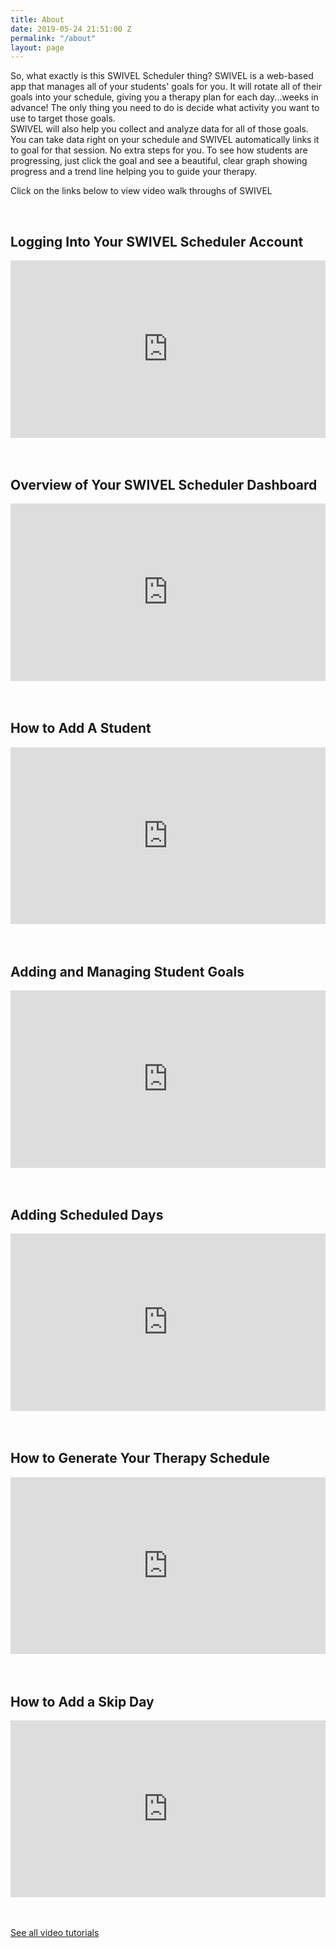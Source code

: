 ```yaml
---
title: About
date: 2019-05-24 21:51:00 Z
permalink: "/about"
layout: page
---
```


So, what exactly is this SWIVEL Scheduler thing? 
SWIVEL is a web-based app that manages all of your students' goals for you.  It will rotate all of their goals into your schedule, giving you a therapy plan for each day...weeks in advance! The only thing you need to do is decide what activity you want to use to target those goals.  
SWIVEL will also help you collect and analyze data for all of those goals. You can take data right on your schedule and SWIVEL automatically links it to goal for that session. No extra steps for you.  To see how students are progressing, just click the goal and see a beautiful, clear graph showing progress and a trend line helping you to guide your therapy. 

Click on the links below to view video walk throughs of SWIVEL

<br />

## Logging Into Your SWIVEL Scheduler Account

<style>.embed-container { position: relative; padding-bottom: 56.25%; height: 0; overflow: hidden; max-width: 100%; } .embed-container iframe, .embed-container object, .embed-container embed { position: absolute; top: 0; left: 0; width: 100%; height: 100%; }</style>
<div class='embed-container'><iframe src='https://www.youtube.com/embed/Y92mYFlcWEg' frameborder='0' allowfullscreen></iframe></div>
<br /><br />

## Overview of Your SWIVEL Scheduler Dashboard

<div class='embed-container'><iframe src='https://www.youtube.com/embed/wD68YBGiutw' frameborder='0' allowfullscreen></iframe></div>
<br /><br />

## How to Add A Student

<div class='embed-container'><iframe src='https://www.youtube.com/embed//TmLNbSG7OlQ' frameborder='0' allowfullscreen></iframe></div>
<br /><br />

## Adding and Managing Student Goals

<div class='embed-container'><iframe src='https://www.youtube.com/embed/CR5PeEHa-Zk' frameborder='0' allowfullscreen></iframe></div>
<br /><br />

## Adding Scheduled Days

<div class='embed-container'><iframe src='https://www.youtube.com/embed/PW6sJ1crmxM' frameborder='0' allowfullscreen></iframe></div>
<br /><br />

## How to Generate Your Therapy Schedule

<div class='embed-container'><iframe src='https://www.youtube.com/embed/uMbwqZRNlq8' frameborder='0' allowfullscreen></iframe></div>
<br /><br />

## How to Add a Skip Day

<div class='embed-container'><iframe src='https://www.youtube.com/embed/IziBTPrU9IA' frameborder='0' allowfullscreen></iframe></div>
<br /><br />

[See all video tutorials](https://www.youtube.com/channel/UCNTqkLlD_ZtjGEofHjw97Kg)
